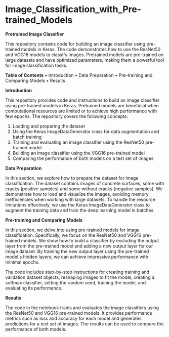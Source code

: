 # Image_Classification_with_Pre-trained_Models

**Pretrained Image Classifier**

This repository contains code for building an image classifier using pre-trained models in Keras. The code demonstrates how to use the ResNet50 and VGG16 models to classify images. Pretrained models are pre-trained on large datasets and have optimized parameters, making them a powerful tool for image classification tasks.

**Table of Contents**
•	Introduction
•	Data Preparation
•	Pre-training and Comparing Models
•	Results

**Introduction**

This repository provides code and instructions to build an image classifier using pre-trained models in Keras. Pretrained models are beneficial when computational resources are limited or to achieve high performance with few epochs. The repository covers the following concepts:
1.	Loading and preparing the dataset
2.	Using the Keras ImageDataGenerator class for data augmentation and batch training
3.	Training and evaluating an image classifier using the ResNet50 pre-trained model
4.	Building an image classifier using the VGG16 pre-trained model
5.	Comparing the performance of both models on a test set of images
   


**Data Preparation**

In this section, we explore how to prepare the dataset for image classification. The dataset contains images of concrete surfaces, some with cracks (positive samples) and some without cracks (negative samples). We demonstrate how to load and visualize the images, avoiding memory inefficiencies when working with large datasets. To handle the resource limitations effectively, we use the Keras ImageDataGenerator class to augment the training data and train the deep learning model in batches.

**Pre-training and Comparing Models**

In this section, we delve into using pre-trained models for image classification. Specifically, we focus on the ResNet50 and VGG16 pre-trained models. We show how to build a classifier by excluding the output layer from the pre-trained model and adding a new output layer for our image dataset. By training the new output layer using the pre-trained model's hidden layers, we can achieve impressive performance with minimal epochs.

The code includes step-by-step instructions for creating training and validation dataset objects, reshaping images to fit the model, creating a softmax classifier, setting the random seed, training the model, and evaluating its performance.


**Results**

The code in the notebook trains and evaluates the image classifiers using the ResNet50 and VGG16 pre-trained models. It provides performance metrics such as loss and accuracy for each model and generates predictions for a test set of images. The results can be used to compare the performance of both models.

